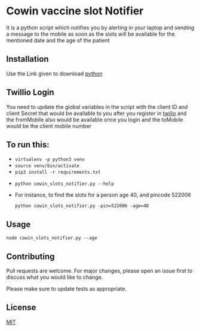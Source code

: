 # Cowin vaccine slot Notifier

It is a python script which notifies you by alerting in your laptop and sending a message to the mobile as soon as the slots will be available for the mentioned date and the age of the patient

## Installation

Use the Link given to download [python](https://www.python.org/downloads/)

## Twillio Login

You need to update the global variables in the script with the client ID and client Secret that would be available to you after you register in [twilio](https://www.twilio.com/) and the fromMobile also would be available once you login and the toMobile would be the client mobile number


## To run this:
- `virtualenv -p python3 venv`
- `source venv/bin/activate`
- `pip3 install -r requirements.txt`
-
    ```
    python cowin_slots_notifier.py --help
    ```
- For instance, to find the slots for a person age 40, and pincode 522006
    ```
    python cowin_slots_notifier.py -pin=522006 -age=40
    ```

## Usage

```
node cowin_slots_notifier.py --age
```

## Contributing

Pull requests are welcome. For major changes, please open an issue first to discuss what you would like to change.

Please make sure to update tests as appropriate.

## License
[MIT](https://choosealicense.com/licenses/mit/)
